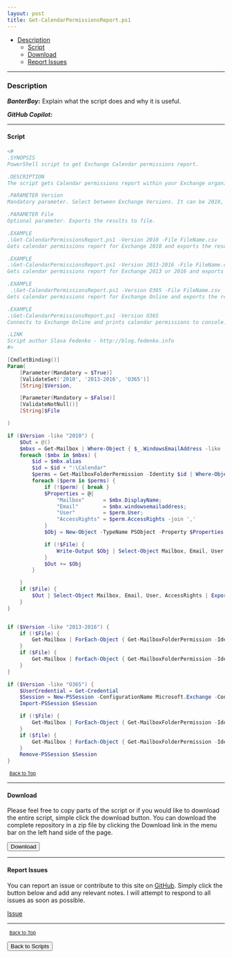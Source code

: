 ```yaml
---
layout: post
title: Get-CalendarPermissionsReport.ps1
---
```


- [Description](#description)
  - [Script](#script)
  - [Download](#download)
  - [Report Issues](#report-issues)

---

### Description

**_BanterBoy:_** Explain what the script does and why it is useful.

**_GitHub Copilot:_**

---

#### Script

```powershell
<#
.SYNOPSIS
PowerShell script to get Exchange Calendar permissions report.

.DESCRIPTION
The script gets Calendar permissions report within your Exchange organization. It also can get a report from Office 365.

.PARAMETER Version
Mandatory parameter. Select between Exchange Versions. It can be 2010, 2013-2016 or O365.

.PARAMETER File
Optional parameter. Exports the results to file.

.EXAMPLE
.\Get-CalendarPermissionsReport.ps1 -Version 2010 -File FileName.csv
Gets calendar permissions report for Exchange 2010 and exports the results to FileName.csv file.

.EXAMPLE
.\Get-CalendarPermissionsReport.ps1 -Version 2013-2016 -File FileName.csv
Gets calendar permissions report for Exchange 2013 or 2016 and exports the results to FileName.csv file.

.EXAMPLE
 .\Get-CalendarPermissionsReport.ps1 -Version O365 -File FileName.csv
Gets calendar permissions report for Exchange Online and exports the results to FileName.csv file. It will ask an Office 365 admin credentials.

.EXAMPLE
.\Get-CalendarPermissionsReport.ps1 -Version O365
Connects to Exchange Online and prints calendar permissions to console.

.LINK
Script author Slava Fedenko - http://blog.fedenko.info
#>

[CmdletBinding()]
Param(
    [Parameter(Mandatory = $True)]
    [ValidateSet('2010', '2013-2016', 'O365')]
    [String]$Version,

    [Parameter(Mandatory = $False)]
    [ValidateNotNull()]
    [String]$File

)

if ($Version -like "2010") {
    $Out = @()
    $mbxs = Get-Mailbox | Where-Object { $_.WindowsEmailAddress -like '*pepcoservices*' }
    foreach ($mbx in $mbxs) {
        $id = $mbx.alias
        $id = $id + ":\Calendar"
        $perms = Get-MailboxFolderPermission -Identity $id | Where-Object { $_.User -notlike "Anonymous" -and $_.User -notlike "Default" }
        foreach ($perm in $perms) {
            if (!$perm) { break }
            $Properties = @{
                "Mailbox"      = $mbx.DisplayName;
                "Email"        = $mbx.windowsemailaddress;
                "User"         = $perm.User;
                "AccessRights" = $perm.AccessRights -join ','
            }
            $Obj = New-Object -TypeName PSObject -Property $Properties

            if (!$File) {
                Write-Output $Obj | Select-Object Mailbox, Email, User, AccessRights
            }
            $Out += $Obj
        }

    }
    if ($File) {
        $Out | Select-Object Mailbox, Email, User, AccessRights | Export-Csv -NoTypeInformation $File
    }
}


if ($Version -like "2013-2016") {
    if (!$File) {
        Get-Mailbox | ForEach-Object { Get-MailboxFolderPermission -Identity "$($_.alias):\Calendar" | Where-Object { $_.User -notlike "Anonymous" -and $_.User -notlike "Default" } } | Select-Object Identity, User, @{name = 'AccessRights'; expression = { $_.AccessRights -join ',' } }
    }
    if ($File) {
        Get-Mailbox | ForEach-Object { Get-MailboxFolderPermission -Identity "$($_.alias):\Calendar" | Where-Object { $_.User -notlike "Anonymous" -and $_.User -notlike "Default" } } | Select-Object Identity, User, @{name = 'AccessRights'; expression = { $_.AccessRights -join ',' } } | Export-Csv -NoTypeInformation $File
    }
}

if ($Version -like "O365") {
    $UserCredential = Get-Credential
    $Session = New-PSSession -ConfigurationName Microsoft.Exchange -ConnectionUri https://outlook.office365.com/powershell-liveid/ -Credential $UserCredential -Authentication Basic -AllowRedirection
    Import-PSSession $Session

    if (!$File) {
        Get-Mailbox | ForEach-Object { Get-MailboxFolderPermission -Identity "$($_.alias):\Calendar" | Where-Object { $_.User -notlike "Anonymous" -and $_.User -notlike "Default" } } | Select-Object Identity, User, @{name = 'AccessRights'; expression = { $_.AccessRights -join ',' } }
    }
    if ($file) {
        Get-Mailbox | ForEach-Object { Get-MailboxFolderPermission -Identity "$($_.alias):\Calendar" | Where-Object { $_.User -notlike "Anonymous" -and $_.User -notlike "Default" } } | Select-Object Identity, User, @{name = 'AccessRights'; expression = { $_.AccessRights -join ',' } } | Export-Csv -NoTypeInformation $File
    }
    Remove-PSSession $Session
}
```

<span style="font-size:11px;"><a href="#"><i class="fas fa-caret-up" aria-hidden="true" style="color: white; margin-right:5px;"></i>Back to Top</a></span>

---

#### Download

Please feel free to copy parts of the script or if you would like to download the entire script, simple click the download button. You can download the complete repository in a zip file by clicking the Download link in the menu bar on the left hand side of the page.

<button class="btn" type="submit" onclick="window.open('/PowerShell/scripts/activeDirectory/Get-CalendarPermissionsReport.ps1')">
    <i class="fa fa-cloud-download-alt">
    </i>
        Download
</button>

---

#### Report Issues

You can report an issue or contribute to this site on <a href="https://github.com/BanterBoy/scripts-blog/issues">GitHub</a>. Simply click the button below and add any relevant notes. I will attempt to respond to all issues as soon as possible.

<!-- Place this tag where you want the button to render. -->

<a class="github-button" href="https://github.com/BanterBoy/scripts-blog/issues/new?title=Get-CalendarPermissionsReport.ps1&body=There is a problem with this function. Please find details below." data-show-count="true" aria-label="Issue BanterBoy/scripts-blog on GitHub">Issue</a>

---

<span style="font-size:11px;"><a href="#"><i class="fas fa-caret-up" aria-hidden="true" style="color: white; margin-right:5px;"></i>Back to Top</a></span>

<a href="/menu/_pages/scripts.html">
    <button class="btn">
        <i class='fas fa-reply'>
        </i>
            Back to Scripts
    </button>
</a>

[1]: http://ecotrust-canada.github.io/markdown-toc
[2]: https://github.com/googlearchive/code-prettify
